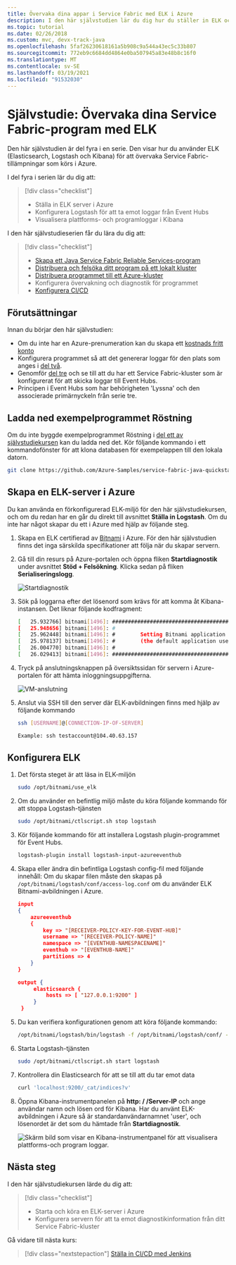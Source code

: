 ```yaml
---
title: Övervaka dina appar i Service Fabric med ELK i Azure
description: I den här självstudien lär du dig hur du ställer in ELK och övervakar Service Fabric-tillämpningar.
ms.topic: tutorial
ms.date: 02/26/2018
ms.custom: mvc, devx-track-java
ms.openlocfilehash: 5faf26230618161a5b908c9a544a43ec5c33b807
ms.sourcegitcommit: 772eb9c6684dd4864e0ba507945a83e48b8c16f0
ms.translationtype: MT
ms.contentlocale: sv-SE
ms.lasthandoff: 03/19/2021
ms.locfileid: "91532030"
---
```

# <a name="tutorial-monitor-your-service-fabric-applications-using-elk"></a>Självstudie: Övervaka dina Service Fabric-program med ELK

Den här självstudien är del fyra i en serie. Den visar hur du använder ELK (Elasticsearch, Logstash och Kibana) för att övervaka Service Fabric-tillämpningar som körs i Azure.

I del fyra i serien lär du dig att:
> [!div class="checklist"]
> * Ställa in ELK server i Azure
> * Konfigurera Logstash för att ta emot loggar från Event Hubs
> * Visualisera plattforms- och programloggar i Kibana

I den här självstudieserien får du lära du dig att:
> [!div class="checklist"]
> * [Skapa ett Java Service Fabric Reliable Services-program](service-fabric-tutorial-create-java-app.md)
> * [Distribuera och felsöka ditt program på ett lokalt kluster](service-fabric-tutorial-debug-log-local-cluster.md)
> * [Distribuera programmet till ett Azure-kluster](service-fabric-tutorial-java-deploy-azure.md)
> * Konfigurera övervakning och diagnostik för programmet
> * [Konfigurera CI/CD](service-fabric-tutorial-java-jenkins.md)

## <a name="prerequisites"></a>Förutsättningar

Innan du börjar den här självstudien:

* Om du inte har en Azure-prenumeration kan du skapa ett [kostnads fritt konto](https://azure.microsoft.com/free/?WT.mc_id=A261C142F)
* Konfigurera programmet så att det genererar loggar för den plats som anges i [del två](service-fabric-tutorial-debug-log-local-cluster.md).
* Genomför [del tre](service-fabric-tutorial-java-deploy-azure.md) och se till att du har ett Service Fabric-kluster som är konfigurerat för att skicka loggar till Event Hubs.
* Principen i Event Hubs som har behörigheten 'Lyssna' och den associerade primärnyckeln från serie tre.

## <a name="download-the-voting-sample-application"></a>Ladda ned exempelprogrammet Röstning

Om du inte byggde exempelprogrammet Röstning i [del ett av självstudiekursen](service-fabric-tutorial-create-java-app.md) kan du ladda ned det. Kör följande kommando i ett kommandofönster för att klona databasen för exempelappen till den lokala datorn.

```bash
git clone https://github.com/Azure-Samples/service-fabric-java-quickstart
```

## <a name="create-an-elk-server-in-azure"></a>Skapa en ELK-server i Azure

Du kan använda en förkonfigurerad ELK-miljö för den här självstudiekursen, och om du redan har en går du direkt till avsnittet **Ställa in Logstash**. Om du inte har något skapar du ett i Azure med hjälp av följande steg.

1. Skapa en ELK certifierad av [Bitnami](https://ms.portal.azure.com/#create/bitnami.elk4-6) i Azure. För den här självstudien finns det inga särskilda specifikationer att följa när du skapar servern.

2. Gå till din resurs på Azure-portalen och öppna fliken **Startdiagnostik** under avsnittet **Stöd + Felsökning**. Klicka sedan på fliken **Serialiseringslogg**.

    ![Startdiagnostik](./media/service-fabric-tutorial-java-elk/bootdiagnostics.png)
3. Sök på loggarna efter det lösenord som krävs för att komma åt Kibana-instansen. Det liknar följande kodfragment:

    ```bash
    [   25.932766] bitnami[1496]: #########################################################################
    [   25.948656] bitnami[1496]: #                                                                       #
    [   25.962448] bitnami[1496]: #        Setting Bitnami application password to '[PASSWORD]'           #
    [   25.978137] bitnami[1496]: #        (the default application username is 'user')                   #
    [   26.004770] bitnami[1496]: #                                                                       #
    [   26.029413] bitnami[1496]: #########################################################################
    ```

4. Tryck på anslutningsknappen på översiktssidan för servern i Azure-portalen för att hämta inloggningsuppgifterna.

    ![VM-anslutning](./media/service-fabric-tutorial-java-elk/vmconnection.png)

5. Anslut via SSH till den server där ELK-avbildningen finns med hjälp av följande kommando

    ```bash
    ssh [USERNAME]@[CONNECTION-IP-OF-SERVER]

    Example: ssh testaccount@104.40.63.157
    ```

## <a name="set-up-elk"></a>Konfigurera ELK

1. Det första steget är att läsa in ELK-miljön

    ```bash
    sudo /opt/bitnami/use_elk
    ```

2. Om du använder en befintlig miljö måste du köra följande kommando för att stoppa Logstash-tjänsten

    ```bash
    sudo /opt/bitnami/ctlscript.sh stop logstash
    ```

3. Kör följande kommando för att installera Logstash plugin-programmet för Event Hubs.

    ```bash
    logstash-plugin install logstash-input-azureeventhub
    ```

4. Skapa eller ändra din befintliga Logstash config-fil med följande innehåll: Om du skapar filen måste den skapas på ```/opt/bitnami/logstash/conf/access-log.conf``` om du använder ELK Bitnami-avbildningen i Azure.

    ```json
    input
    {
        azureeventhub
        {
            key => "[RECEIVER-POLICY-KEY-FOR-EVENT-HUB]"
            username => "[RECEIVER-POLICY-NAME]"
            namespace => "[EVENTHUB-NAMESPACENAME]"
            eventhub => "[EVENTHUB-NAME]"
            partitions => 4
        }
    }

    output {
         elasticsearch {
             hosts => [ "127.0.0.1:9200" ]
         }
     }
    ```

5. Du kan verifiera konfigurationen genom att köra följande kommando:

    ```bash
    /opt/bitnami/logstash/bin/logstash -f /opt/bitnami/logstash/conf/ --config.test_and_exit
    ```

6. Starta Logstash-tjänsten

    ```bash
    sudo /opt/bitnami/ctlscript.sh start logstash
    ```

7. Kontrollera din Elasticsearch för att se till att du tar emot data

    ```bash
    curl 'localhost:9200/_cat/indices?v'
    ```

8. Öppna Kibana-instrumentpanelen på **http: \/ /Server-IP** och ange användar namn och lösen ord för Kibana. Har du använt ELK-avbildningen i Azure så är standardanvändarnamnet 'user', och lösenordet är det som du hämtade från **Startdiagnostik**.

    ![Skärm bild som visar en Kibana-instrumentpanel för att visualisera plattforms-och program loggar.](./media/service-fabric-tutorial-java-elk/kibana.png)

## <a name="next-steps"></a>Nästa steg

I den här självstudiekursen lärde du dig att:

> [!div class="checklist"]
> * Starta och köra en ELK-server i Azure
> * Konfigurera servern för att ta emot diagnostikinformation från ditt Service Fabric-kluster

Gå vidare till nästa kurs:
> [!div class="nextstepaction"]
> [Ställa in CI/CD med Jenkins](service-fabric-tutorial-java-jenkins.md)
